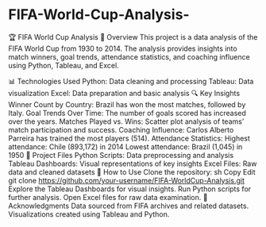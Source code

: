 # FIFA-World-Cup-Analysis-
🏆 FIFA World Cup Analysis
📌 Overview
This project is a data analysis of the FIFA World Cup from 1930 to 2014. The analysis provides insights into match winners, goal trends, attendance statistics, and coaching influence using Python, Tableau, and Excel.

📊 Technologies Used
Python: Data cleaning and processing
Tableau: Data visualization
Excel: Data preparation and basic analysis
🔍 Key Insights
Winner Count by Country: Brazil has won the most matches, followed by Italy.
Goal Trends Over Time: The number of goals scored has increased over the years.
Matches Played vs. Wins: Scatter plot analysis of teams’ match participation and success.
Coaching Influence: Carlos Alberto Parreira has trained the most players (514).
Attendance Statistics:
Highest attendance: Chile (893,172) in 2014
Lowest attendance: Brazil (1,045) in 1950
📂 Project Files
Python Scripts: Data preprocessing and analysis
Tableau Dashboards: Visual representations of key insights
Excel Files: Raw data and cleaned datasets
🚀 How to Use
Clone the repository:
sh
Copy
Edit
git clone https://github.com/your-username/FIFA-WorldCup-Analysis.git
Explore the Tableau Dashboards for visual insights.
Run Python scripts for further analysis.
Open Excel files for raw data examination.
📢 Acknowledgments
Data sourced from FIFA archives and related datasets.
Visualizations created using Tableau and Python.
